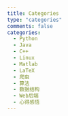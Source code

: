 ```yaml
---
title: Categories
type: "categories"
comments: false
categories:
  - Python
  - Java
  - C++
  - Linux
  - Matlab
  - LaTeX
  - 爬虫
  - 算法
  - 数据结构
  - Web后端
  - 心得感悟
---
```

